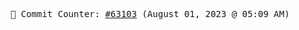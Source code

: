 <p align="center">
    <samp>
        📮 Commit Counter: <a href="https://github.com/Javascript-void0/Javascript-void0/commits/main">#63103</a> (August 01, 2023 @ 05:09 AM)
    </samp>
</p>